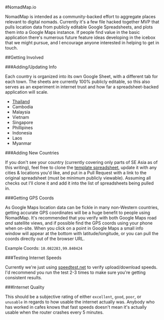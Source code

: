 #NomadMap.io

NomadMap is intended as a community-backed effort to aggregate places relevant to digital nomads. Currently it's a few file hacked together MVP that pulls location data from publicly editable Google Spreadsheets, and plots them into a Google Maps instance. If people find value in the basic application there's numerous future feature ideas developing in the icebox that we might pursue, and I encourage anyone interested in helping to get in touch.

##Getting Involved

###Adding/Updating Info

Each country is organized into its own Google Sheet, with a different tab for each town. The sheets are currently 100% publicly editable, so this also serves as an experiment in internet trust and how far a spreadsheet-backed application will scale.

* [Thailand](https://docs.google.com/spreadsheets/d/1R0g7gkT5C6td0S3wOWYUYg5vx5NjP2IWSd3ky9mu3Jc/edit#gid=0)
* Cambodia
* Malaysia
* Vietnam
* Singapore
* Phillipines
* Indonesia
* Laos
* Myanmar

###Adding New Countries

If you don't see your country (currently covering only parts of SE Asia as of this writing), feel free to clone the [template spreadsheet](), update it with any cities & locations you'd like, and put in a Pull Request with a link to the original spreadsheet (must be minimum publicly viewable). Assuming all checks out I'll clone it and add it into the list of spreadsheets being pulled in.

###Getting GPS Coords

As Google Maps location data can be fickle in many non-Western countries, getting accurate GPS coordinates will be a huge benefit to people using NomadMap. It's recommended that you verify with both Google Maps road _and_ satellite views, and if possible find the GPS coords using your phone when on-site. When you click on a point in Google Maps a small info window will appear at the bottom with latitude/longitude, or you can pull the coords directly out of the browser URL.

Example Coords: `10.082283,99.840424`

###Testing Internet Speeds

Currently we're just using [speedtest.net](http://speedtest.net) to verify upload/download speeds. I'd recommend you run the test 2-3 times to make sure you're getting consistent results.

###Internet Quality

This should be a subjective rating of either `excellent`, `good`, `poor`, or `unusable` in regards to how usable the internet actually was. Anybody who has worked in cafes knows that fast speeds doesn't mean it's actually usable when the router crashes every 5 minutes.